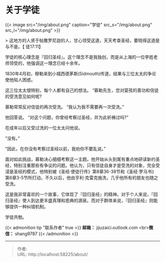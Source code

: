 # 关于学徒


{{&lt; image src=&#34;/img/about.png&#34; caption=&#34;学徒&#34; src_s=&#34;/img/about.png&#34; src_l=&#34;/img/about.png&#34; &gt;}}

&gt; 这地方的人贤于帖撒罗尼迦的人，甘心领受这道，天天考查圣经，要晓得这道是与不是。【 徒17:11】

学徒的核心理念是『回归圣经』。这个理念不是我独创，而是从上海的一位李姓老师领受的，他强调这一理念已经十余年。

1830年4月初，穆勒来到小城西德茅斯(Sidmouth)传道，结果与三位太太的争论使他陷人困惑。

这三位太太很特别，每个人都有自己的想法。 “慕勒先生，您对婴孩的善功和信徒的受洗意见如何呢? 

慕勒常常反对信徒的再次受洗。 “我认为我不需要再一次受洗。”

他回答说。 “对这个问题，你曾经考察过圣经，并为此祈祷过吗?”

在成年以后又受过洗的一位太太问他说。 

“没有。”

“因此，在你没有考察过圣经以前，我劝你不要乱说。”

面对如此挑战，慕勒决心细细考察这一主题。他开始从头到尾有重点地研读新约圣经，特别注重那些有争议的问题。他认为，只有信徒自身才是受洗的对象，完全受浸是圣经的模式，他特别被《圣经·使徒行传》第8章36-38节和《圣经·罗马书》第6章3-5节所打动。不久以后，他由亨利·克雷克施洗，几乎他所有的朋友也随之受洗。

这是我非常喜欢的一个故事，它体现了『回归圣经』的精神。对于个人来说，『回归圣经』使人到达更丰盛真理和恩典的源泉。而对于群体来说，『回归圣经』则能够提供一种纠错机制。

学徒共勉。

{{&lt; admonition tip &#34;联系作者&#34; true &gt;}}
**邮箱：** jijuzaici.outlook.com
&lt;br&gt;**微信：** shang9787
{{&lt; /admonition &gt;}}



---

> 作者:   
> URL: http://localhost:58225/about/  

